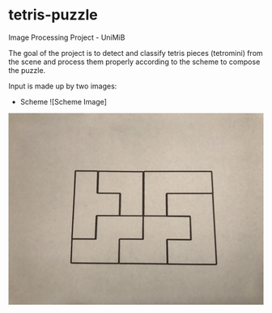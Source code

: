 # tetris-puzzle
Image Processing Project - UniMiB

The goal of the project is to detect and classify tetris pieces (tetromini) from the scene and process them properly according to the scheme to compose the puzzle.

Input is made up by two images:
- Scheme ![Scheme Image]
<img src="https://github.com/pietroepis/tetris-puzzle/blob/main/schemes/S06.jpg"/>
